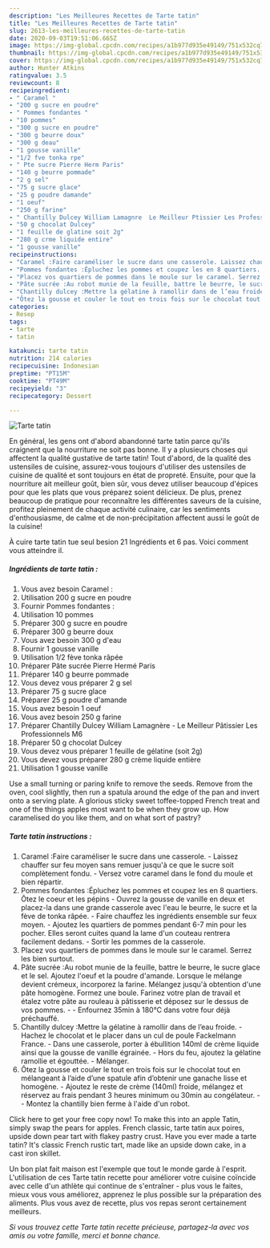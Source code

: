 ```yaml
---
description: "Les Meilleures Recettes de Tarte tatin"
title: "Les Meilleures Recettes de Tarte tatin"
slug: 2613-les-meilleures-recettes-de-tarte-tatin
date: 2020-09-03T19:51:06.665Z
image: https://img-global.cpcdn.com/recipes/a1b977d935e49149/751x532cq70/tarte-tatin-photo-principale-de-la-recette.jpg
thumbnail: https://img-global.cpcdn.com/recipes/a1b977d935e49149/751x532cq70/tarte-tatin-photo-principale-de-la-recette.jpg
cover: https://img-global.cpcdn.com/recipes/a1b977d935e49149/751x532cq70/tarte-tatin-photo-principale-de-la-recette.jpg
author: Hunter Atkins
ratingvalue: 3.5
reviewcount: 8
recipeingredient:
- " Caramel "
- "200 g sucre en poudre"
- " Pommes fondantes "
- "10 pommes"
- "300 g sucre en poudre"
- "300 g beurre doux"
- "300 g deau"
- "1 gousse vanille"
- "1/2 fve tonka rpe"
- " Pte sucre Pierre Herm Paris"
- "140 g beurre pommade"
- "2 g sel"
- "75 g sucre glace"
- "25 g poudre damande"
- "1 oeuf"
- "250 g farine"
- " Chantilly Dulcey William Lamagnre  Le Meilleur Ptissier Les Professionnels M6"
- "50 g chocolat Dulcey"
- "1 feuille de glatine soit 2g"
- "280 g crme liquide entire"
- "1 gousse vanille"
recipeinstructions:
- "Caramel :Faire caraméliser le sucre dans une casserole. Laissez chauffer sur feu moyen sans remuer jusqu&#39;à ce que le sucre soit complètement fondu. Versez votre caramel dans le fond du moule et bien répartir."
- "Pommes fondantes :Épluchez les pommes et coupez les en 8 quartiers. Ôtez le coeur et les pépins Ouvrez la gousse de vanille en deux et placez-la dans une grande casserole avec l&#39;eau le beurre, le sucre et la fève de tonka râpée. Faire chauffez les ingrédients ensemble sur feux moyen. Ajoutez les quartiers de pommes pendant 6-7 min pour les pocher. Elles seront cuites quand la lame d&#39;un couteau rentrera facilement dedans. Sortir les pommes de la casserole."
- "Placez vos quartiers de pommes dans le moule sur le caramel. Serrez les bien surtout."
- "Pâte sucrée :Au robot munie de la feuille, battre le beurre, le sucre glace et le sel. Ajoutez l&#39;oeuf et la poudre d&#39;amande. Lorsque le mélange devient crémeux, incorporez la farine. Mélangez jusqu&#39;à obtention d&#39;une pâte homogène. Formez une boule. Farinez votre plan de travail et étalez votre pâte au rouleau à pâtisserie et déposez sur le dessus de vos pommes.  Enfournez 35min à 180°C dans votre four déjà préchauffé."
- "Chantilly dulcey :Mettre la gélatine à ramollir dans de l’eau froide. Hachez le chocolat et le placer dans un cul de poule Fackelmann France. Dans une casserole, porter à ébullition 140ml de crème liquide ainsi que la gousse de vanille égrainée. Hors du feu, ajoutez la gélatine ramollie et égouttée.  Mélanger."
- "Ôtez la gousse et couler le tout en trois fois sur le chocolat tout en mélangeant à l’aide d’une spatule afin d’obtenir une ganache lisse et homogène. Ajoutez le reste de crème (140ml) froide, mélangez et réservez au frais pendant 3 heures minimum ou 30min au congélateur.  Montez la chantilly bien ferme à l&#39;aide d&#39;un robot."
categories:
- Resep
tags:
- tarte
- tatin

katakunci: tarte tatin 
nutrition: 214 calories
recipecuisine: Indonesian
preptime: "PT15M"
cooktime: "PT49M"
recipeyield: "3"
recipecategory: Dessert

---
```



![Tarte tatin](https://img-global.cpcdn.com/recipes/a1b977d935e49149/751x532cq70/tarte-tatin-photo-principale-de-la-recette.jpg)

En général, les gens ont d'abord abandonné tarte tatin parce qu'ils craignent que la nourriture ne soit pas bonne. Il y a plusieurs choses qui affectent la qualité gustative de tarte tatin! Tout d'abord, de la qualité des ustensiles de cuisine, assurez-vous toujours d'utiliser des ustensiles de cuisine de qualité et sont toujours en état de propreté. Ensuite, pour que la nourriture ait meilleur goût, bien sûr, vous devez utiliser beaucoup d'épices pour que les plats que vous préparez soient délicieux. De plus, prenez beaucoup de pratique pour reconnaître les différentes saveurs de la cuisine, profitez pleinement de chaque activité culinaire, car les sentiments d'enthousiasme, de calme et de non-précipitation affectent aussi le goût de la cuisine!

<!--inarticleads1-->

À cuire tarte tatin tue seul besion 21 Ingrédients et 6 pas. Voici comment vous atteindre il.

##### Ingrédients de tarte tatin :

1. Vous avez besoin  Caramel :
1. Utilisation 200 g sucre en poudre
1. Fournir  Pommes fondantes :
1. Utilisation 10 pommes
1. Préparer 300 g sucre en poudre
1. Préparer 300 g beurre doux
1. Vous avez besoin 300 g d&#39;eau
1. Fournir 1 gousse vanille
1. Utilisation 1/2 fève tonka râpée
1. Préparer  Pâte sucrée Pierre Hermé Paris
1. Préparer 140 g beurre pommade
1. Vous devez vous préparer 2 g sel
1. Préparer 75 g sucre glace
1. Préparer 25 g poudre d&#39;amande
1. Vous avez besoin 1 oeuf
1. Vous avez besoin 250 g farine
1. Préparer  Chantilly Dulcey William Lamagnère - Le Meilleur Pâtissier Les Professionnels M6
1. Préparer 50 g chocolat Dulcey
1. Vous devez vous préparer 1 feuille de gélatine (soit 2g)
1. Vous devez vous préparer 280 g crème liquide entière
1. Utilisation 1 gousse vanille


Use a small turning or paring knife to remove the seeds. Remove from the oven, cool slightly, then run a spatula around the edge of the pan and invert onto a serving plate. A glorious sticky sweet toffee-topped French treat and one of the things apples most want to be when they grow up. How caramelised do you like them, and on what sort of pastry? 

<!--inarticleads2-->

##### Tarte tatin instructions :

1. Caramel :Faire caraméliser le sucre dans une casserole. - Laissez chauffer sur feu moyen sans remuer jusqu&#39;à ce que le sucre soit complètement fondu. - Versez votre caramel dans le fond du moule et bien répartir.
1. Pommes fondantes :Épluchez les pommes et coupez les en 8 quartiers. Ôtez le coeur et les pépins - Ouvrez la gousse de vanille en deux et placez-la dans une grande casserole avec l&#39;eau le beurre, le sucre et la fève de tonka râpée. - Faire chauffez les ingrédients ensemble sur feux moyen. - Ajoutez les quartiers de pommes pendant 6-7 min pour les pocher. Elles seront cuites quand la lame d&#39;un couteau rentrera facilement dedans. - Sortir les pommes de la casserole.
1. Placez vos quartiers de pommes dans le moule sur le caramel. Serrez les bien surtout.
1. Pâte sucrée :Au robot munie de la feuille, battre le beurre, le sucre glace et le sel. Ajoutez l&#39;oeuf et la poudre d&#39;amande. Lorsque le mélange devient crémeux, incorporez la farine. Mélangez jusqu&#39;à obtention d&#39;une pâte homogène. Formez une boule. Farinez votre plan de travail et étalez votre pâte au rouleau à pâtisserie et déposez sur le dessus de vos pommes. -  - Enfournez 35min à 180°C dans votre four déjà préchauffé.
1. Chantilly dulcey :Mettre la gélatine à ramollir dans de l’eau froide. - Hachez le chocolat et le placer dans un cul de poule Fackelmann France. - Dans une casserole, porter à ébullition 140ml de crème liquide ainsi que la gousse de vanille égrainée. - Hors du feu, ajoutez la gélatine ramollie et égouttée.  - Mélanger.
1. Ôtez la gousse et couler le tout en trois fois sur le chocolat tout en mélangeant à l’aide d’une spatule afin d’obtenir une ganache lisse et homogène. - Ajoutez le reste de crème (140ml) froide, mélangez et réservez au frais pendant 3 heures minimum ou 30min au congélateur. -  - Montez la chantilly bien ferme à l&#39;aide d&#39;un robot.


Click here to get your free copy now! To make this into an apple Tatin, simply swap the pears for apples. French classic, tarte tatin aux poires, upside down pear tart with flakey pastry crust. Have you ever made a tarte tatin? It&#39;s classic French rustic tart, made like an upside down cake, in a cast iron skillet. 

<!--inarticleads1-->

<p>
Un bon plat fait maison est l'exemple que tout le monde garde à l'esprit. L'utilisation de ces Tarte tatin recette pour améliorer votre cuisine coïncide avec celle d'un athlète qui continue de s'entraîner - plus vous le faites, mieux vous vous améliorez, apprenez le plus possible sur la préparation des aliments. Plus vous avez de recette, plus vos repas seront certainement meilleurs.
</p>

<p>
<i>Si vous trouvez cette Tarte tatin recette précieuse, partagez-la avec vos amis ou votre famille, merci et bonne chance.</i>
</p>
